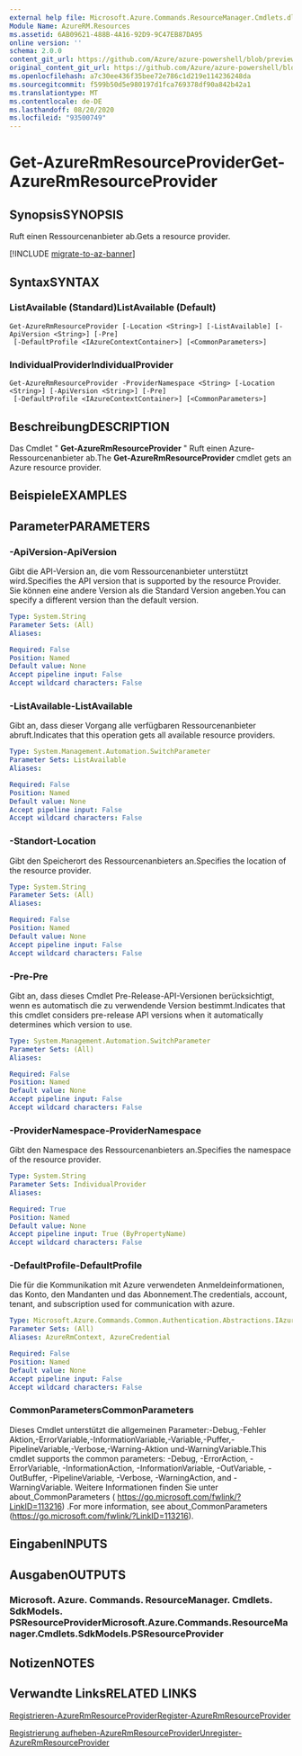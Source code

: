 ```yaml
---
external help file: Microsoft.Azure.Commands.ResourceManager.Cmdlets.dll-Help.xml
Module Name: AzureRM.Resources
ms.assetid: 6AB09621-488B-4A16-92D9-9C47EB87DA95
online version: ''
schema: 2.0.0
content_git_url: https://github.com/Azure/azure-powershell/blob/preview/src/ResourceManager/Resources/Commands.Resources/help/Get-AzureRmResourceProvider.md
original_content_git_url: https://github.com/Azure/azure-powershell/blob/preview/src/ResourceManager/Resources/Commands.Resources/help/Get-AzureRmResourceProvider.md
ms.openlocfilehash: a7c30ee436f35bee72e786c1d219e114236248da
ms.sourcegitcommit: f599b50d5e980197d1fca769378df90a842b42a1
ms.translationtype: MT
ms.contentlocale: de-DE
ms.lasthandoff: 08/20/2020
ms.locfileid: "93500749"
---
```

# <span data-ttu-id="3fe84-101">Get-AzureRmResourceProvider</span><span class="sxs-lookup"><span data-stu-id="3fe84-101">Get-AzureRmResourceProvider</span></span>

## <span data-ttu-id="3fe84-102">Synopsis</span><span class="sxs-lookup"><span data-stu-id="3fe84-102">SYNOPSIS</span></span>
<span data-ttu-id="3fe84-103">Ruft einen Ressourcenanbieter ab.</span><span class="sxs-lookup"><span data-stu-id="3fe84-103">Gets a resource provider.</span></span>

[!INCLUDE [migrate-to-az-banner](../../includes/migrate-to-az-banner.md)]

## <span data-ttu-id="3fe84-104">Syntax</span><span class="sxs-lookup"><span data-stu-id="3fe84-104">SYNTAX</span></span>

### <span data-ttu-id="3fe84-105">ListAvailable (Standard)</span><span class="sxs-lookup"><span data-stu-id="3fe84-105">ListAvailable (Default)</span></span>
```
Get-AzureRmResourceProvider [-Location <String>] [-ListAvailable] [-ApiVersion <String>] [-Pre]
 [-DefaultProfile <IAzureContextContainer>] [<CommonParameters>]
```

### <span data-ttu-id="3fe84-106">IndividualProvider</span><span class="sxs-lookup"><span data-stu-id="3fe84-106">IndividualProvider</span></span>
```
Get-AzureRmResourceProvider -ProviderNamespace <String> [-Location <String>] [-ApiVersion <String>] [-Pre]
 [-DefaultProfile <IAzureContextContainer>] [<CommonParameters>]
```

## <span data-ttu-id="3fe84-107">Beschreibung</span><span class="sxs-lookup"><span data-stu-id="3fe84-107">DESCRIPTION</span></span>
<span data-ttu-id="3fe84-108">Das Cmdlet " **Get-AzureRmResourceProvider** " Ruft einen Azure-Ressourcenanbieter ab.</span><span class="sxs-lookup"><span data-stu-id="3fe84-108">The **Get-AzureRmResourceProvider** cmdlet gets an Azure resource provider.</span></span>

## <span data-ttu-id="3fe84-109">Beispiele</span><span class="sxs-lookup"><span data-stu-id="3fe84-109">EXAMPLES</span></span>

## <span data-ttu-id="3fe84-110">Parameter</span><span class="sxs-lookup"><span data-stu-id="3fe84-110">PARAMETERS</span></span>

### <span data-ttu-id="3fe84-111">-ApiVersion</span><span class="sxs-lookup"><span data-stu-id="3fe84-111">-ApiVersion</span></span>
<span data-ttu-id="3fe84-112">Gibt die API-Version an, die vom Ressourcenanbieter unterstützt wird.</span><span class="sxs-lookup"><span data-stu-id="3fe84-112">Specifies the API version that is supported by the resource Provider.</span></span>
<span data-ttu-id="3fe84-113">Sie können eine andere Version als die Standard Version angeben.</span><span class="sxs-lookup"><span data-stu-id="3fe84-113">You can specify a different version than the default version.</span></span>

```yaml
Type: System.String
Parameter Sets: (All)
Aliases: 

Required: False
Position: Named
Default value: None
Accept pipeline input: False
Accept wildcard characters: False
```

### <span data-ttu-id="3fe84-114">-ListAvailable</span><span class="sxs-lookup"><span data-stu-id="3fe84-114">-ListAvailable</span></span>
<span data-ttu-id="3fe84-115">Gibt an, dass dieser Vorgang alle verfügbaren Ressourcenanbieter abruft.</span><span class="sxs-lookup"><span data-stu-id="3fe84-115">Indicates that this operation gets all available resource providers.</span></span>

```yaml
Type: System.Management.Automation.SwitchParameter
Parameter Sets: ListAvailable
Aliases: 

Required: False
Position: Named
Default value: None
Accept pipeline input: False
Accept wildcard characters: False
```

### <span data-ttu-id="3fe84-116">-Standort</span><span class="sxs-lookup"><span data-stu-id="3fe84-116">-Location</span></span>
<span data-ttu-id="3fe84-117">Gibt den Speicherort des Ressourcenanbieters an.</span><span class="sxs-lookup"><span data-stu-id="3fe84-117">Specifies the location of the resource provider.</span></span>

```yaml
Type: System.String
Parameter Sets: (All)
Aliases: 

Required: False
Position: Named
Default value: None
Accept pipeline input: False
Accept wildcard characters: False
```

### <span data-ttu-id="3fe84-118">-Pre</span><span class="sxs-lookup"><span data-stu-id="3fe84-118">-Pre</span></span>
<span data-ttu-id="3fe84-119">Gibt an, dass dieses Cmdlet Pre-Release-API-Versionen berücksichtigt, wenn es automatisch die zu verwendende Version bestimmt.</span><span class="sxs-lookup"><span data-stu-id="3fe84-119">Indicates that this cmdlet considers pre-release API versions when it automatically determines which version to use.</span></span>

```yaml
Type: System.Management.Automation.SwitchParameter
Parameter Sets: (All)
Aliases: 

Required: False
Position: Named
Default value: None
Accept pipeline input: False
Accept wildcard characters: False
```

### <span data-ttu-id="3fe84-120">-ProviderNamespace</span><span class="sxs-lookup"><span data-stu-id="3fe84-120">-ProviderNamespace</span></span>
<span data-ttu-id="3fe84-121">Gibt den Namespace des Ressourcenanbieters an.</span><span class="sxs-lookup"><span data-stu-id="3fe84-121">Specifies the namespace of the resource provider.</span></span>

```yaml
Type: System.String
Parameter Sets: IndividualProvider
Aliases: 

Required: True
Position: Named
Default value: None
Accept pipeline input: True (ByPropertyName)
Accept wildcard characters: False
```

### <span data-ttu-id="3fe84-122">-DefaultProfile</span><span class="sxs-lookup"><span data-stu-id="3fe84-122">-DefaultProfile</span></span>
<span data-ttu-id="3fe84-123">Die für die Kommunikation mit Azure verwendeten Anmeldeinformationen, das Konto, den Mandanten und das Abonnement.</span><span class="sxs-lookup"><span data-stu-id="3fe84-123">The credentials, account, tenant, and subscription used for communication with azure.</span></span>

```yaml
Type: Microsoft.Azure.Commands.Common.Authentication.Abstractions.IAzureContextContainer
Parameter Sets: (All)
Aliases: AzureRmContext, AzureCredential

Required: False
Position: Named
Default value: None
Accept pipeline input: False
Accept wildcard characters: False
```

### <span data-ttu-id="3fe84-124">CommonParameters</span><span class="sxs-lookup"><span data-stu-id="3fe84-124">CommonParameters</span></span>
<span data-ttu-id="3fe84-125">Dieses Cmdlet unterstützt die allgemeinen Parameter:-Debug,-Fehler Aktion,-ErrorVariable,-InformationVariable,-Variable,-Puffer,-PipelineVariable,-Verbose,-Warning-Aktion und-WarningVariable.</span><span class="sxs-lookup"><span data-stu-id="3fe84-125">This cmdlet supports the common parameters: -Debug, -ErrorAction, -ErrorVariable, -InformationAction, -InformationVariable, -OutVariable, -OutBuffer, -PipelineVariable, -Verbose, -WarningAction, and -WarningVariable.</span></span> <span data-ttu-id="3fe84-126">Weitere Informationen finden Sie unter about_CommonParameters ( https://go.microsoft.com/fwlink/?LinkID=113216) .</span><span class="sxs-lookup"><span data-stu-id="3fe84-126">For more information, see about_CommonParameters (https://go.microsoft.com/fwlink/?LinkID=113216).</span></span>

## <span data-ttu-id="3fe84-127">Eingaben</span><span class="sxs-lookup"><span data-stu-id="3fe84-127">INPUTS</span></span>

## <span data-ttu-id="3fe84-128">Ausgaben</span><span class="sxs-lookup"><span data-stu-id="3fe84-128">OUTPUTS</span></span>

### <span data-ttu-id="3fe84-129">Microsoft. Azure. Commands. ResourceManager. Cmdlets. SdkModels. PSResourceProvider</span><span class="sxs-lookup"><span data-stu-id="3fe84-129">Microsoft.Azure.Commands.ResourceManager.Cmdlets.SdkModels.PSResourceProvider</span></span>

## <span data-ttu-id="3fe84-130">Notizen</span><span class="sxs-lookup"><span data-stu-id="3fe84-130">NOTES</span></span>

## <span data-ttu-id="3fe84-131">Verwandte Links</span><span class="sxs-lookup"><span data-stu-id="3fe84-131">RELATED LINKS</span></span>

[<span data-ttu-id="3fe84-132">Registrieren-AzureRmResourceProvider</span><span class="sxs-lookup"><span data-stu-id="3fe84-132">Register-AzureRmResourceProvider</span></span>](./Register-AzureRmResourceProvider.md)

[<span data-ttu-id="3fe84-133">Registrierung aufheben-AzureRmResourceProvider</span><span class="sxs-lookup"><span data-stu-id="3fe84-133">Unregister-AzureRmResourceProvider</span></span>](./Unregister-AzureRmResourceProvider.md)


